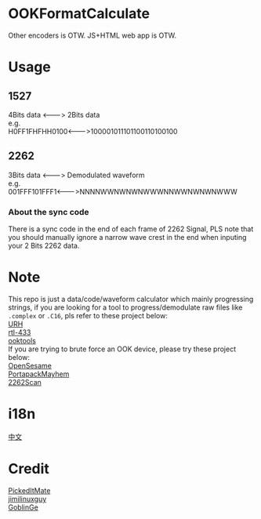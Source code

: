 # OOKFormatCalculate
Other encoders is OTW.
JS+HTML web app is OTW.
# Usage
## 1527
4Bits data <---> 2Bits data  
e.g.  
H0FF1FHFHH0100<--->100001011101100110100100  
## 2262
3Bits data <---> Demodulated waveform  
e.g.  
001FFF101FFF1<--->NNNNWWNWNWNWWWNNWWNWNWNWWW
### About the sync code
There is a sync code in the end of each frame of 2262 Signal, PLS note that you should manually ignore a narrow wave crest in the end when inputing your 2 Bits 2262 data.
# Note  
This repo is just a data/code/waveform calculator which mainly progressing strings, if you are looking for a tool to progress/demodulate raw files like ```.complex``` or ```.C16```, pls refer to these project below:  
[URH](https://github.com/jopohl/urh)  
[rtl-433](https://github.com/merbanan/rtl_433)  
[ooktools](https://github.com/leonjza/ooktools)  
If you are trying to brute force an OOK device, please try these project below:  
[OpenSesame](https://github.com/samyk/opensesame)  
[PortapackMayhem](https://github.com/eried/portapack-mayhem)  
[2262Scan](https://github.com/zxkmm/2262Scan)
# i18n
[中文](https://github.com/zxkmm/OOKFormatCalculate/blob/main/Chinese.md)
# Credit
[PickedItMate](https://github.com/pickeditmate)  
[jimilinuxguy](https://github.com/jimilinuxguy)  
[GoblinGe](https://github.com/GoblinGe)  
 
